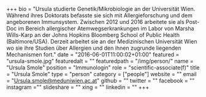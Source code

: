 +++
bio = "Ursula studierte Genetik/Mikrobiologie an der Universität Wien. Während ihres Doktorats befasste sie sich mit Allergieforschung und dem angeborenen Immunsystem.  Zwischen 2012 und 2016 arbeitete sie als Post-Doc im Bereich allergischer Atemwegserkrankungen im Labor von Marsha Wills-Karp an der Johns Hopkins Bloomberg School of Public Health (Baltimore/USA). Derzeit arbeitet sie an der Medizinischen Universität Wien wo sie ihre Studien über Allergien und den ihnen zugrunde liegenden Mechanismen fort."
date = "2016-06-01T11:00:02+01:00"
featured = "ursula-smole.jpg"
featuredalt = ""
featuredpath = "/img/person/"
name = "Ursula Smole"
position = "Immunologin"
role = "scientific-associate(f)"
title = "Ursula Smole"
type = "person"
category = ["people"]
website = ""
email = "Ursula.smole@meduniwien.ac.at"
github = ""
twitter = ""
facebook = ""
instagram =""
slideshare = ""
xing = ""
linkedin = ""
+++
